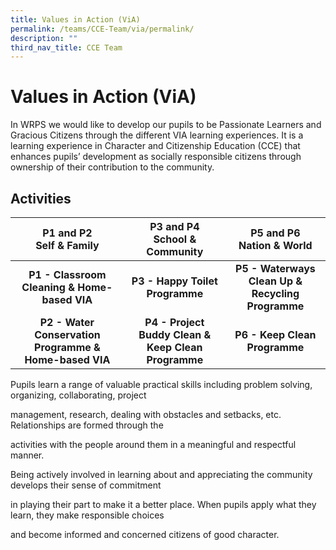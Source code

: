 ```yaml
---
title: Values in Action (ViA)
permalink: /teams/CCE-Team/via/permalink/
description: ""
third_nav_title: CCE Team
---
```

Values in Action (ViA)
======================

In WRPS we would like to develop our pupils to be Passionate Learners and Gracious Citizens through the different VIA learning experiences. It is a learning experience in Character and Citizenship Education (CCE) that enhances pupils’ development as socially responsible citizens through ownership of their contribution to the community.

Activities
----------

| **P1 and P2<br>Self & Family** 	| **P3 and P4<br>School & Community** 	| **P5 and P6<br>Nation & World** 	|
|:---:	|:---:	|:---:	|
| **P1 - Classroom Cleaning & Home-based VIA** 	| **P3 - Happy Toilet Programme** 	| **P5 - Waterways Clean Up & Recycling Programme** 	|
| **P2 - Water Conservation Programme & Home-based VIA** 	| **P4 - Project Buddy Clean & Keep Clean Programme** 	| **P6 - Keep Clean Programme** 	|

  

Pupils learn a range of valuable practical skills including problem solving, organizing, collaborating, project

management, research, dealing with obstacles and setbacks, etc. Relationships are formed through the

activities with the people around them in a meaningful and respectful manner.

  

Being actively involved in learning about and appreciating the community develops their sense of commitment

in playing their part to make it a better place. When pupils apply what they learn, they make responsible choices

and become informed and concerned citizens of good character.